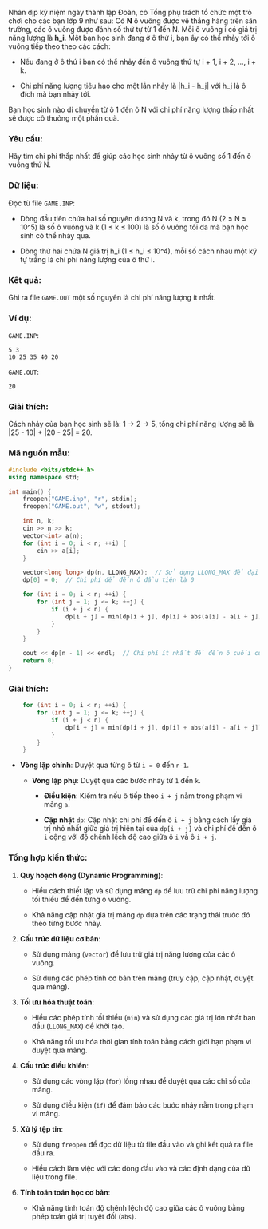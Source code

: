 Nhân dịp kỷ niệm ngày thành lập Đoàn, cô Tổng phụ trách tổ chức một trò chơi cho các bạn lớp 9 như sau: Có **N** ô vuông được vẽ thẳng hàng trên sân trường, các ô vuông được đánh số thứ tự từ 1 đến N. Mỗi ô vuông i có giá trị năng lượng là **h_i**. Một bạn học sinh đang ở ô thứ i, bạn ấy có thể nhảy tới ô vuông tiếp theo theo các cách:

- Nếu đang ở ô thứ i bạn có thể nhảy đến ô vuông thứ tự i + 1, i + 2, ..., i + k.
    
- Chi phí năng lượng tiêu hao cho một lần nhảy là |h_i - h_j| với h_j là ô đích mà bạn nhảy tới.
    

Bạn học sinh nào di chuyển từ ô 1 đến ô N với chi phí năng lượng thấp nhất sẽ được cô thưởng một phần quà.

### Yêu cầu:

Hãy tìm chi phí thấp nhất để giúp các học sinh nhảy từ ô vuông số 1 đến ô vuông thứ N.

### Dữ liệu:

Đọc từ file `GAME.INP`:

- Dòng đầu tiên chứa hai số nguyên dương N và k, trong đó N (2 ≤ N ≤ 10^5) là số ô vuông và k (1 ≤ k ≤ 100) là số ô vuông tối đa mà bạn học sinh có thể nhảy qua.
    
- Dòng thứ hai chứa N giá trị h_i (1 ≤ h_i ≤ 10^4), mỗi số cách nhau một ký tự trắng là chi phí năng lượng của ô thứ i.
    

### Kết quả:

Ghi ra file `GAME.OUT` một số nguyên là chi phí năng lượng ít nhất.

### Ví dụ:

`GAME.INP`:
```
5 3
10 25 35 40 20
```

`GAME.OUT`:
```
20
```

### Giải thích:

Cách nhảy của bạn học sinh sẽ là: 1 → 2 → 5, tổng chi phí năng lượng sẽ là |25 - 10| + |20 - 25| = 20.

### Mã nguồn mẫu:

```cpp
#include <bits/stdc++.h>
using namespace std;

int main() {
    freopen("GAME.inp", "r", stdin);
    freopen("GAME.out", "w", stdout);

    int n, k;
    cin >> n >> k;
    vector<int> a(n);
    for (int i = 0; i < n; ++i) {
        cin >> a[i];
    }

    vector<long long> dp(n, LLONG_MAX);  // Sử dụng LLONG_MAX để đại diện cho giá trị lớn ban đầu
    dp[0] = 0;  // Chi phí để đến ô đầu tiên là 0

    for (int i = 0; i < n; ++i) {
        for (int j = 1; j <= k; ++j) {
            if (i + j < n) {
                dp[i + j] = min(dp[i + j], dp[i] + abs(a[i] - a[i + j]));
            }
        }
    }

    cout << dp[n - 1] << endl;  // Chi phí ít nhất để đến ô cuối cùng
    return 0;
}
```

### Giải thích:

```cpp
    for (int i = 0; i < n; ++i) {
        for (int j = 1; j <= k; ++j) {
            if (i + j < n) {
                dp[i + j] = min(dp[i + j], dp[i] + abs(a[i] - a[i + j]));
            }
        }
    }
```

- **Vòng lặp chính**: Duyệt qua từng ô từ `i = 0` đến `n-1`.
    
    - **Vòng lặp phụ**: Duyệt qua các bước nhảy từ `1` đến `k`.
        
        - **Điều kiện**: Kiểm tra nếu ô tiếp theo `i + j` nằm trong phạm vi mảng `a`.
            
        - **Cập nhật** `dp`: Cập nhật chi phí để đến ô `i + j` bằng cách lấy giá trị nhỏ nhất giữa giá trị hiện tại của `dp[i + j]` và chi phí để đến ô `i` cộng với độ chênh lệch độ cao giữa ô `i` và ô `i + j`.

### Tổng hợp kiến thức:

1. **Quy hoạch động (Dynamic Programming)**:
    
    - Hiểu cách thiết lập và sử dụng mảng `dp` để lưu trữ chi phí năng lượng tối thiểu để đến từng ô vuông.
        
    - Khả năng cập nhật giá trị mảng `dp` dựa trên các trạng thái trước đó theo từng bước nhảy.
        
2. **Cấu trúc dữ liệu cơ bản**:
    
    - Sử dụng mảng (`vector`) để lưu trữ giá trị năng lượng của các ô vuông.
        
    - Sử dụng các phép tính cơ bản trên mảng (truy cập, cập nhật, duyệt qua mảng).
        
3. **Tối ưu hóa thuật toán**:
    
    - Hiểu các phép tính tối thiểu (`min`) và sử dụng các giá trị lớn nhất ban đầu (`LLONG_MAX`) để khởi tạo.
        
    - Khả năng tối ưu hóa thời gian tính toán bằng cách giới hạn phạm vi duyệt qua mảng.
        
4. **Cấu trúc điều khiển**:
    
    - Sử dụng các vòng lặp (`for`) lồng nhau để duyệt qua các chỉ số của mảng.
        
    - Sử dụng điều kiện (`if`) để đảm bảo các bước nhảy nằm trong phạm vi mảng.
        
5. **Xử lý tệp tin**:
    
    - Sử dụng `freopen` để đọc dữ liệu từ file đầu vào và ghi kết quả ra file đầu ra.
        
    - Hiểu cách làm việc với các dòng đầu vào và các định dạng của dữ liệu trong file.
        
6. **Tính toán toán học cơ bản**:
    
    - Khả năng tính toán độ chênh lệch độ cao giữa các ô vuông bằng phép toán giá trị tuyệt đối (`abs`).